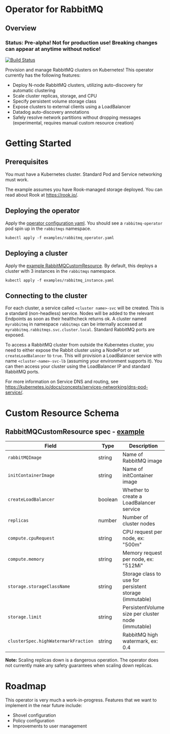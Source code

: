 # Operator for RabbitMQ

## Overview
### Status: **Pre-alpha! Not for production use! Breaking changes can appear at anytime without notice!**

[![Build Status](https://travis-ci.org/indeedeng/rabbitmq-operator.svg?branch=master)](https://travis-ci.org/indeedeng/rabbitmq-operator)

Provision and manage RabbitMQ clusters on Kubernetes! This operator currently has the following features:
* Deploy N-node RabbitMQ clusters, utilizing auto-discovery for automatic clustering
* Scale cluster replicas, storage, and CPU
* Specify persistent volume storage class
* Expose clusters to external clients using a LoadBalancer
* Datadog auto-discovery annotations
* Safely resolve network partitions without dropping messages (experimental, requires manual custom resource creation)

# Getting Started
## Prerequisites
You must have a Kubernetes cluster. Standard Pod and Service networking must work.

The example assumes you have Rook-managed storage deployed. You can read about Rook at https://rook.io/.

## Deploying the operator
Apply the [operator configuration yaml](examples/rabbitmq_operator.yaml). You should see a `rabbitmq-operator` pod spin up in the `rabbitmqs` namespace.
```
kubectl apply -f examples/rabbitmq_operator.yaml
```

## Deploying a cluster
Apply the [example RabbitMQCustomResource](examples/rabbitmq_instance.yaml). By default, this deploys a cluster with 3 instances in the `rabbitmqs` namespace.
```
kubectl apply -f examples/rabbitmq_instance.yaml
```

## Connecting to the cluster
For each cluster, a service called `<cluster name>-svc` will be created. This is a standard (non-headless) service. Nodes will be added to the relevant Endpoints as soon as their healthcheck returns ok. A cluster named `myrabbitmq` in namespace `rabbitmqs` can be internally accessed at `myrabbitmq.rabbitmqs.svc.cluster.local`. Standard RabbitMQ ports are exposed.

To access a RabbitMQ cluster from outside the Kubernetes cluster, you need to either expose the Rabbit cluster using a NodePort or set `createLoadBalancer` to `true`. This will provision a LoadBalancer service with name `<cluster-name>-svc-lb` (assuming your environment supports it). You can then access your cluster using the LoadBalancer IP and standard RabbitMQ ports.

For more information on Service DNS and routing, see https://kubernetes.io/docs/concepts/services-networking/dns-pod-service/.

# Custom Resource Schema
## RabbitMQCustomResource spec - [example](examples/rabbitmq_instance.yaml)
| Field                | Type      | Description |
|----------------------|-----------|-------------|
| `rabbitMQImage`      | string    | Name of RabbitMQ image |
| `initContainerImage` | string    | Name of initContainer image|
| `createLoadBalancer` | boolean    | Whether to create a LoadBalancer service |
| `replicas`           | number    | Number of cluster nodes |
| `compute.cpuRequest` | string    | CPU request per node, ex: "500m" |
| `compute.memory`     | string    | Memory request per node, ex: "512Mi" |
| `storage.storageClassName`      | string    | Storage class to use for persistent storage (immutable) |
| `storage.limit`      | string    | PersistentVolume size per cluster node (immutable) |
| `clusterSpec.highWatermarkFraction`      | string    | RabbitMQ high watermark, ex: 0.4 |

**Note:** Scaling replicas down is a dangerous operation. The operator does not currently make any safety guarantees when scaling down replicas.

# Roadmap
This operator is very much a work-in-progress. Features that we want to implement in the near future include:
* Shovel configuration
* Policy configuration
* Improvements to user management
